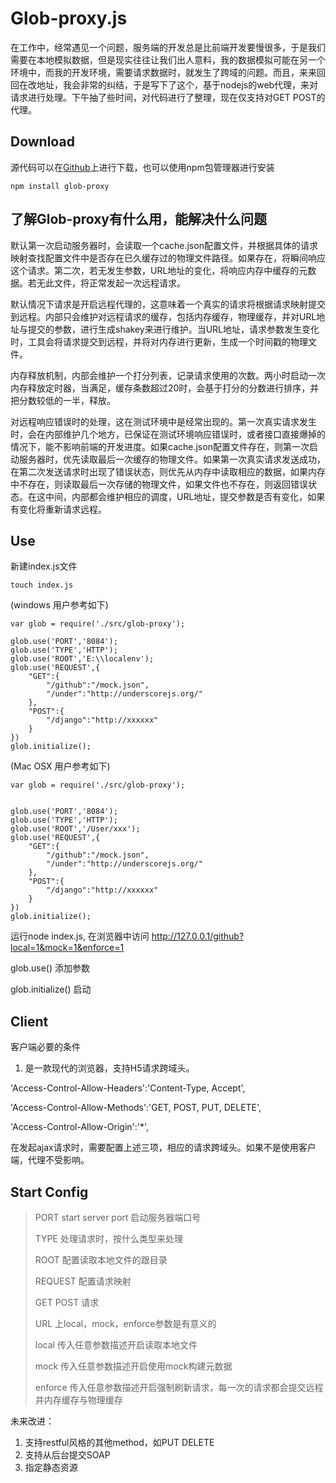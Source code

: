 # Glob-proxy.js

在工作中，经常遇见一个问题，服务端的开发总是比前端开发要慢很多，于是我们需要在本地模拟数据，但是现实往往让我们出人意料，我的数据模拟可能在另一个环境中，而我的开发环境，需要请求数据时，就发生了跨域的问题。而且，来来回回在改地址，我会非常的纠结，于是写下了这个，基于nodejs的web代理，来对请求进行处理。下午抽了些时间，对代码进行了整理，现在仅支持对GET POST的代理。

## Download
源代码可以在[Github](https://github.com/lcepy/glob-proxy)上进行下载，也可以使用npm包管理器进行安装

	npm install glob-proxy

## 了解Glob-proxy有什么用，能解决什么问题

默认第一次启动服务器时，会读取一个cache.json配置文件，并根据具体的请求映射查找配置文件中是否存在已久缓存过的物理文件路径。如果存在，将瞬间响应这个请求。第二次，若无发生参数，URL地址的变化，将响应内存中缓存的元数据。若无此文件，将正常发起一次远程请求。

默认情况下请求是开启远程代理的，这意味着一个真实的请求将根据请求映射提交到远程。内部只会维护对远程请求的缓存，包括内存缓存，物理缓存，并对URL地址与提交的参数，进行生成shakey来进行维护。当URL地址，请求参数发生变化时，工具会将请求提交到远程，并将对内存进行更新，生成一个时间戳的物理文件。

内存释放机制，内部会维护一个打分列表，记录请求使用的次数。两小时启动一次内存释放定时器，当满足，缓存条数超过20时，会基于打分的分数进行排序，并把分数较低的一半，释放。

对远程响应错误时的处理，这在测试环境中是经常出现的。第一次真实请求发生时，会在内部维护几个地方，已保证在测试环境响应错误时，或者接口直接爆掉的情况下，能不影响前端的开发进度。如果cache.json配置文件存在，则第一次启动服务器时，优先读取最后一次缓存的物理文件。如果第一次真实请求发送成功，在第二次发送请求时出现了错误状态，则优先从内存中读取相应的数据，如果内存中不存在，则读取最后一次存储的物理文件，如果文件也不存在，则返回错误状态。在这中间，内部都会维护相应的调度，URL地址，提交参数是否有变化，如果有变化将重新请求远程。


## Use
新建index.js文件    

    touch index.js   

(windows 用户参考如下)	
    
    var glob = require('./src/glob-proxy');

	glob.use('PORT','8084');
	glob.use('TYPE','HTTP');
	glob.use('ROOT','E:\\localenv');
	glob.use('REQUEST',{
		"GET":{
			"/github":"/mock.json",
			"/under":"http://underscorejs.org/"
		},
		"POST":{
			"/django":"http://xxxxxx"
		}
	})
	glob.initialize();

(Mac OSX 用户参考如下)

	var glob = require('./src/glob-proxy');


	glob.use('PORT','8084');
	glob.use('TYPE','HTTP');
	glob.use('ROOT','/User/xxx');
	glob.use('REQUEST',{
		"GET":{
			"/github":"/mock.json",
			"/under":"http://underscorejs.org/"
		},
		"POST":{
			"/django":"http://xxxxxx"
		}
	})
	glob.initialize();

运行node index.js, 在浏览器中访问 <http://127.0.0.1/github?local=1&mock=1&enforce=1>

glob.use()  添加参数

glob.initialize()  启动

## Client

客户端必要的条件
	
1. 是一款现代的浏览器，支持H5请求跨域头。

'Access-Control-Allow-Headers':'Content-Type, Accept',

'Access-Control-Allow-Methods':'GET, POST, PUT, DELETE',

'Access-Control-Allow-Origin':'*',

在发起ajax请求时，需要配置上述三项，相应的请求跨域头。如果不是使用客户端，代理不受影响。

## Start Config

>
>PORT start server port 启动服务器端口号
>
>TYPE 处理请求时，按什么类型来处理	
>
>ROOT 配置读取本地文件的跟目录
>
>REQUEST 配置请求映射
>
>GET POST 请求
>
>URL 上local，mock，enforce参数是有意义的
>
>local 传入任意参数描述开启读取本地文件
>
>mock 传入任意参数描述开启使用mock构建元数据
>
>enforce 传入任意参数描述开启强制刷新请求，每一次的请求都会提交远程并内存缓存与物理缓存
>


未来改进：

	
1. 支持restful风格的其他method，如PUT DELETE
2. 支持从后台提交SOAP
3. 指定静态资源

